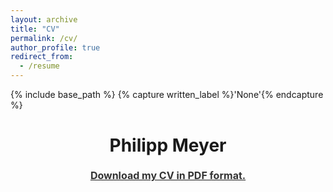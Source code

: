 ```yaml
---
layout: archive
title: "CV"
permalink: /cv/
author_profile: true
redirect_from:
  - /resume
---
```


{% include base_path %}
{% capture written_label %}'None'{% endcapture %}

<h1 class="western" align="center"><b>Philipp Meyer</b></h1>
<p style="line-height: 1.5;" align="center"><span style="font-size: medium;"><a style="line-height: 1.5;" href="https://www.ipw.uni-hannover.de/fileadmin/politische_wissenschaft/01_Academic_CV_Philipp_Meyer.pdf"><span style="color: #333333;"><span style="font-size: medium;"><b>Download my CV in PDF format.</b></span></span></a>
  

